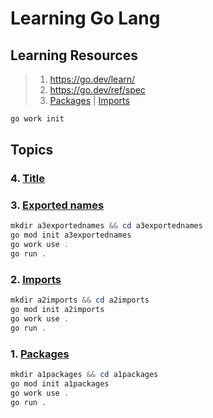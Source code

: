 # Learning Go Lang

## Learning Resources

> 1. <https://go.dev/learn/>
> 1. <https://go.dev/ref/spec>
> 1. [Packages](https://go.dev/tour/basics/1) | [Imports](https://go.dev/tour/basics/2)

```powershell
go work init
```

## Topics

### 4. [Title](Link)

### 3. [Exported names](https://go.dev/tour/basics/3)

```powershell
mkdir a3exportednames && cd a3exportednames
go mod init a3exportednames
go work use .
go run .
```

### 2. [Imports](https://go.dev/tour/basics/2)

```powershell
mkdir a2imports && cd a2imports
go mod init a2imports
go work use .
go run .
```

### 1. [Packages](https://go.dev/tour/basics/1)

```powershell
mkdir a1packages && cd a1packages
go mod init a1packages
go work use .
go run .
```

